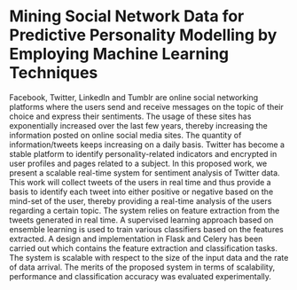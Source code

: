 # Mining Social Network Data for Predictive Personality Modelling by Employing Machine Learning Techniques


Facebook, Twitter, LinkedIn and Tumblr are online social networking platforms where the users send and receive messages on the topic of their choice and express their sentiments. The usage of these sites has exponentially increased over the last few years, thereby increasing the information posted on online social media sites. The quantity of information/tweets keeps increasing on a daily basis. Twitter has become a stable platform to identify personality-related indicators and encrypted in user profiles and pages related to a subject. In this proposed work, we present a scalable real-time system for sentiment analysis of Twitter data. This work will collect tweets of the users in real time and thus provide a basis to identify each tweet into either positive or negative based on the mind-set of the user, thereby providing a real-time analysis of the users regarding a certain topic. The system relies on feature extraction from the tweets generated in real time. A supervised learning approach based on ensemble learning is used to train various classifiers based on the features extracted. A design and implementation in Flask and Celery has been carried out which contains the feature extraction and classification tasks. The system is scalable with respect to the size of the input data and the rate of data arrival. The merits of the proposed system in terms of scalability, performance and classification accuracy was evaluated experimentally.

